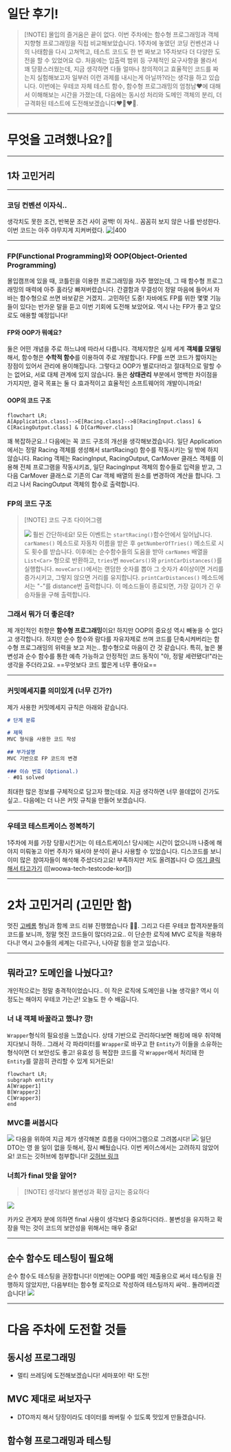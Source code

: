 # 일단 후기!
> [!NOTE] 몰입의 즐거움은 끝이 없다.
> 이번 주차에는 함수형 프로그래밍과 객체 지향형 프로그래밍을 직접 비교해보았습니다. 1주차에 놓였던 코딩 컨벤션과 나의 나태함을 다시 고쳐먹고, 테스트 코드도 한 번 짜보고 1주차보다 더 다양한 도전을 할 수 있었어요 😉.
> 처음에는 입출력 범위 등 구체적인 요구사항을 몰라서 꽤 당황스러웠는데, 지금 생각하면 다들 얼마나 창의적이고 효율적인 코드를 짜는지 실험해보고자 일부러 이런 과제를 내시는게 아닐까?라는 생각을 하고 있습니다.
> 이번에는 우테코 자체 테스트 함수, 함수형 프로그래밍의 엄청남❤️에 대해서 이해해보는 시간을 가졌는데, 다음에는 동시성 처리와 도메인 객체의 분리, 더 규격화된 테스트에 도전해보겠습니다❤️‍🔥❤️‍🔥.

---

# 무엇을 고려했나요?🧐
---
## 1차 고민거리
---
### 코딩 컨벤션 이자식..
생각치도 못한 조건, 반복문 조건 사이 공백! 이 자식.. 꼼꼼히 보지 않은 나를 반성한다. 이번 코드는 아주 야무지게 지켜버렸다.
![|400](https://i.imgur.com/V5dni0x.png)

---
### FP(Functional Programming)와 OOP(Object-Oriented Programming)
몰입캠프에 있을 때, 코틀린을 이용한 프로그래밍을 자주 했었는데, 그 때 함수형 프로그래밍의 매력에 아주 홀라당 빠져버렸습니다. 간결함과 무결성이 정말 마음에 들어서 자바는 함수형으로 쓰면 바보같은 거겠지.. 고민하던 도중! 자바에도 FP를 위한 몇몇 기능들이 있다는 반가운 말을 듣고 이번 기회에 도전해 보았어요. 역시 나는 FP가 좋고 앞으로도 애용할 예정입니다!

#### FP와 OOP가 뭐예요?
둘은 어떤 개념을 주로 하느냐에 따라서 다릅니다. 객체지향은 실제 세계 **객체를 모델링**해서, 함수형은 **수학적 함수**를 이용하여 주로 개발합니다. FP를 쓰면 코드가 짧아지는 장점이 있어서 관리에 용이해집니다. 그렇다고 OOP가 별로다!라고 절대적으로 말할 수는 없어요, 서로 대체 관계에 있지 않습니다.
둘은 **상태관리** 부분에서 명백한 차이점을 가지지만, 결국 목표는 둘 다 효과적이고 효율적인 소프트웨어의 개발이니까요! 

#### OOP의 코드 구조
```mermaid
flowchart LR;
A[Application.class]-->E[Racing.class]-->B[RacingInput.class] & C[RacingOutput.class] & D[CarMover.class]
```
꽤 복잡하군요..! 다음에는 꼭 코드 구조의 개선을 생각해보겠습니다.
일단 Application에서는 정말 Racing 객체를 생성해서 startRacing() 함수를 작동시키는 일 밖에 하지 않습니다.
Racing 객체는 RacingInput, RacingOutput, CarMover 클래스 객체를 이용해 전체 프로그램을 작동시키죠, 일단 RacingInput 객체의 함수들로 입력을 받고, 그 다음 CarMover 클래스로 기존의 Car 객체 배열의 원소를 변경하여 계산을 합니다. 그리고 나서 RacingOutput 객체의 함수로 출력합니다.

### FP의 코드 구조
> [!NOTE] 코드 구조 다이어그램
> 
> ![](https://i.imgur.com/5eTPUcr.png)
> 훨씬 간단하네요! 모든 이벤트는 `startRacing()`함수안에서 일어납니다. `carNames()` 메소드로 자동차 이름을 받은 후 `getNumberOfTries()` 메소드로 시도 횟수를 받습니다. 
> 이후에는 순수함수들의 도움을 받아 `carNames` 배열을 `List<Car>` 형으로 반환하고, `tries`번 `moveCars()`와 `printCarDistances()`를 실행합니다. 
> `moveCars()`에서는 랜덤한 숫자를 뽑아 그 숫자가 4이상이면 거리를 증가시키고, 그렇지 않으면 거리를 유지합니다. `printCarDistances()` 메소드에서는 "-"를 distance번 출력합니다.
> 이 메소드들이 종료되면, 가장 길이가 긴 우승자들을 구해 출력합니다.

### 그래서 뭐가 더 좋은데?
제 개인적인 취향은 **함수형 프로그래밍**이요! 하지만 OOP의 중요성 역시 빼놓을 수 없다고 생각합니다. 하지만 순수 함수와 람다를 자유자제로 쓰며 코드를 단축시켜버리는 함수형 프로그래밍의 위력을 보고 저는.. 함수형으로 마음이 간 것 같습니다. 특히, 높은 불변성과 순수 함수를 통한 예측 가능하고 안정적인 코드 동작이 "아, 정말 세련됐다!"라는 생각을 주더라고요. ==무엇보다 코드 짧은게 너무 좋아요==

---
### 커밋메세지를 의미있게 (너무 긴가?)
제가 사용한 커밋메세지 규칙은 아래와 같습니다.
```markdown
# 단계 분류  
  
# 제목  
MVC 형식을 사용한 코드 작성
  
## 부가설명  
MVC 기반으로 FP 코드의 변경
  
### 이슈 번호 (Optional.)
- #01 solved
```
최대한 많은 정보를 구체적으로 담고자 했는데요. 지금 생각하면 너무 쓸데없이 긴가도 싶고.. 다음에는 더 나은 커밋 규칙을 만들어 보겠습니다.

---
### 우테코 테스트케이스 정복하기
1주차에 저를 가장 당황시킨거는 이 테스트케이스! 당시에는 시간이 없으니까 나중에 해야지 미뤄놓고 이번 주차가 돼서야 분석이 끝나 사용할 수 있었습니다. 디스코드를 보니 이미 많은 참여자들이 해석해 주셨더라고요! 부족하지만 저도 올려봅니다 😉
[여기 클릭해서 타고가기]() ([[woowa-tech-testcode-kor]])

---

# 2차 고민거리 (고민만 함)
멋진 [고베롬](https://berom.tistory.com/) 형님과 함께 코드 리뷰 진행했습니다 💯💯. 그리고 다른 우테코 합격자분들의 코드를 보니까, 정말 멋진 코드들이 많더라고요.. 이 단순한 로직에 MVC 로직을 적용하다니! 역시 고수들의 세계는 다르구나, 나아갈 힘을 얻고 있습니다. 

---
## 뭐라고? 도메인을 나눴다고?
개인적으로는 정말 충격적이었습니다.. 이 작은 로직에 도메인을 나눌 생각을? 역시 이 정도는 해야지 우테코 가는군! 오늘도 한 수 배웁니다.
### 너 내 객체 바꿀라고 했냐? 깡!
`Wrapper`형식의 필요성을 느꼈습니다. 상태 기반으로 관리하다보면 해킹에 매우 취약해지다보니 하하.. 그래서 각 파라미터를 `Wrapper`로 바꾸고 한 `Entity`가 이들을 소유하는 형식이면 더 보안성도 좋고! 유효성 등 복잡한 코드를 각 `Wrapper`에서 처리돼 한 `Entity`를 깔끔히 관리할 수 있게 되거든요!
```mermaid
flowchart LR;
subgraph entity
A[Wrapper1]
B[Wrapper2]
C[Wrapper3]
end
```
### MVC를 써봅시다
![](https://i.imgur.com/JQZGpPK.png)
다음을 위하여 지금 제가 생각해본 흐름을 다이어그램으로 그려봅시다!
![](https://i.imgur.com/Tl10YSG.png)
일단 DTO는 영 쓸 일이 없을 듯해서, 잠시 빼뒀습니다. 이번 케이스에서는 고려하지 않았어요!
코드는 깃허브에 첨부합니다! [깃허브 링크]()

### 너희가 final 맛을 알어?
> [!NOTE] 생각보다 불변성과 확장 금지는 중요하다
> 
![](https://i.imgur.com/OzX5Vdk.png)

카카오 관계자 분에 의하면 final 사용이 생각보다 중요하다더라.. 불변성을 유지하고 확장을 막는 것이 코드의 보안성을 위해서는 매우 중요!

---
## 순수 함수도 테스팅이 필요해
순수 함수도 테스팅을 권장합니다! 이번에는 OOP를 메인 제출용으로 써서 테스팅을 진행하지 않았지만, 다음부터는 함수형 로직으로 작성하여 테스팅까지 싸악.. 돌려버리겠습니다!
![](https://i.imgur.com/R5yCclB.png)

---
# 다음 주차에 도전할 것들
## 동시성 프로그래밍
- 멀티 쓰레딩에 도전해보겠습니다! 세마포어! 락! 도전!
## MVC 제대로 써보자구
- DTO까지 해서 당장이라도 데이터를 쏴버릴 수 있도록 맛있게 만들겠습니다.
## 함수형 프로그래밍과 테스팅